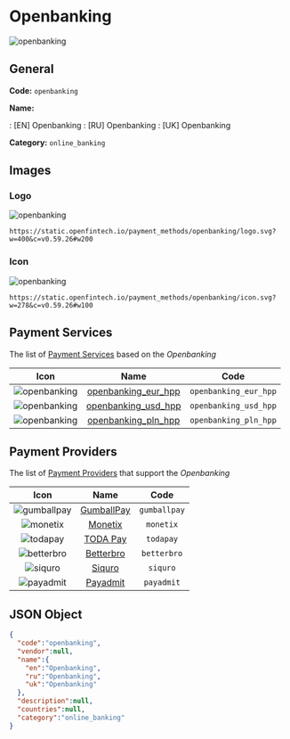 
# Openbanking 
![openbanking](https://static.openfintech.io/payment_methods/openbanking/logo.svg?w=400&c=v0.59.26#w200)  

## General 
**Code:** `openbanking` 
 
**Name:** 
 
:	[EN] Openbanking 
:	[RU] Openbanking 
:	[UK] Openbanking 
 
**Category:** `online_banking` 
 

## Images 

### Logo 
![openbanking](https://static.openfintech.io/payment_methods/openbanking/logo.svg?w=400&c=v0.59.26#w200)  

```
https://static.openfintech.io/payment_methods/openbanking/logo.svg?w=400&c=v0.59.26#w200
```  

### Icon 
![openbanking](https://static.openfintech.io/payment_methods/openbanking/icon.svg?w=278&c=v0.59.26#w100)  

```
https://static.openfintech.io/payment_methods/openbanking/icon.svg?w=278&c=v0.59.26#w100
```  

## Payment Services 
 
The list of [Payment Services](/payment-services/) based on the _Openbanking_ 

|Icon|Name|Code| 
|:---:|:---:|:---:| 
|![openbanking](https://static.openfintech.io/payment_methods/openbanking/icon.svg?w=278&c=v0.59.26#w100) |[openbanking_eur_hpp](/payment-services/openbanking_eur_hpp/)|`openbanking_eur_hpp`| 
|![openbanking](https://static.openfintech.io/payment_methods/openbanking/icon.svg?w=278&c=v0.59.26#w100) |[openbanking_usd_hpp](/payment-services/openbanking_usd_hpp/)|`openbanking_usd_hpp`| 
|![openbanking](https://static.openfintech.io/payment_methods/openbanking/icon.svg?w=278&c=v0.59.26#w100) |[openbanking_pln_hpp](/payment-services/openbanking_pln_hpp/)|`openbanking_pln_hpp`| 
 

## Payment Providers 
 
The list of [Payment Providers](/payment-providers/) that support the _Openbanking_ 

|Icon|Name|Code| 
|:---:|:---:|:---:| 
|![gumballpay](https://static.openfintech.io/payment_providers/gumballpay/icon.png?w=278&c=v0.59.26#w100) |[GumballPay](/payment-providers/gumballpay/)|`gumballpay`| 
|![monetix](https://static.openfintech.io/payment_providers/monetix/icon.png?w=278&c=v0.59.26#w100) |[Monetix](/payment-providers/monetix/)|`monetix`| 
|![todapay](https://static.openfintech.io/payment_providers/todapay/icon.svg?w=278&c=v0.59.26#w100) |[TODA Pay](/payment-providers/todapay/)|`todapay`| 
|![betterbro](https://static.openfintech.io/payment_providers/betterbro/icon.png?w=278&c=v0.59.26#w100) |[Betterbro](/payment-providers/betterbro/)|`betterbro`| 
|![siquro](https://static.openfintech.io/payment_providers/siquro/icon.png?w=278&c=v0.59.26#w100) |[Siquro](/payment-providers/siquro/)|`siquro`| 
|![payadmit](https://static.openfintech.io/payment_providers/payadmit/icon.svg?w=278&c=v0.59.26#w100) |[Payadmit](/payment-providers/payadmit/)|`payadmit`| 
 

## JSON Object 

```json
{
  "code":"openbanking",
  "vendor":null,
  "name":{
    "en":"Openbanking",
    "ru":"Openbanking",
    "uk":"Openbanking"
  },
  "description":null,
  "countries":null,
  "category":"online_banking"
}
```  
